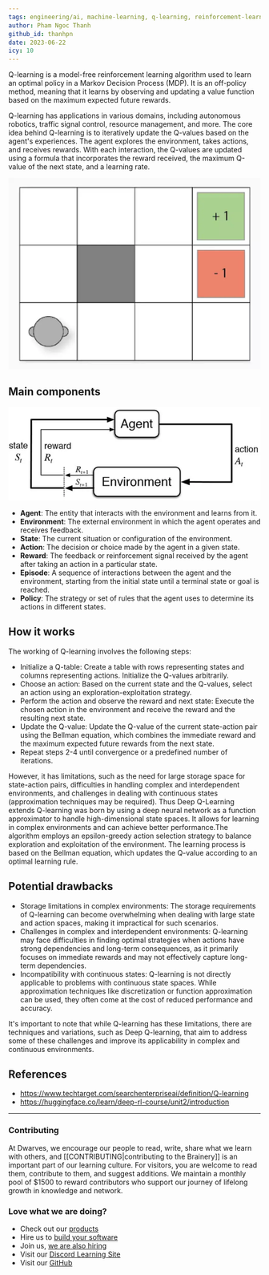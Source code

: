 ```yaml
---
tags: engineering/ai, machine-learning, q-learning, reinforcement-learning, deep-q-learning
author: Pham Ngoc Thanh
github_id: thanhpn
date: 2023-06-22
icy: 10
---
```


Q-learning is a model-free reinforcement learning algorithm used to learn an optimal policy in a Markov Decision Process (MDP). It is an off-policy method, meaning that it learns by observing and updating a value function based on the maximum expected future rewards.

Q-learning has applications in various domains, including autonomous robotics, traffic signal control, resource management, and more. The core idea behind Q-learning is to iteratively update the Q-values based on the agent's experiences. The agent explores the environment, takes actions, and receives rewards. With each interaction, the Q-values are updated using a formula that incorporates the reward received, the maximum Q-value of the next state, and a learning rate.

![](assets/q-learning-demo.webp)

## Main components
![](assets/q-learning_reinforcement-learning-architecture.webp)

- **Agent**: The entity that interacts with the environment and learns from it.
- **Environment**: The external environment in which the agent operates and receives feedback.
- **State**: The current situation or configuration of the environment.
- **Action**: The decision or choice made by the agent in a given state.
- **Reward**: The feedback or reinforcement signal received by the agent after taking an action in a particular state.
- **Episode**: A sequence of interactions between the agent and the environment, starting from the initial state until a terminal state or goal is reached.
- **Policy**: The strategy or set of rules that the agent uses to determine its actions in different states.

## How it works
The working of Q-learning involves the following steps:

- Initialize a Q-table: Create a table with rows representing states and columns representing actions. Initialize the Q-values arbitrarily.
- Choose an action: Based on the current state and the Q-values, select an action using an exploration-exploitation strategy.
- Perform the action and observe the reward and next state: Execute the chosen action in the environment and receive the reward and the resulting next state.
- Update the Q-value: Update the Q-value of the current state-action pair using the Bellman equation, which combines the immediate reward and the maximum expected future rewards from the next state.
- Repeat steps 2-4 until convergence or a predefined number of iterations.

However, it has limitations, such as the need for large storage space for state-action pairs, difficulties in handling complex and interdependent environments, and challenges in dealing with continuous states (approximation techniques may be required). Thus Deep Q-Learning extends Q-learning was born by using a deep neural network as a function approximator to handle high-dimensional state spaces. It allows for learning in complex environments and can achieve better performance.The algorithm employs an epsilon-greedy action selection strategy to balance exploration and exploitation of the environment. The learning process is based on the Bellman equation, which updates the Q-value according to an optimal learning rule.

## Potential drawbacks
- Storage limitations in complex environments: The storage requirements of Q-learning can become overwhelming when dealing with large state and action spaces, making it impractical for such scenarios.
- Challenges in complex and interdependent environments: Q-learning may face difficulties in finding optimal strategies when actions have strong dependencies and long-term consequences, as it primarily focuses on immediate rewards and may not effectively capture long-term dependencies.
- Incompatibility with continuous states: Q-learning is not directly applicable to problems with continuous state spaces. While approximation techniques like discretization or function approximation can be used, they often come at the cost of reduced performance and accuracy.

It's important to note that while Q-learning has these limitations, there are techniques and variations, such as Deep Q-learning, that aim to address some of these challenges and improve its applicability in complex and continuous environments.

## References
- https://www.techtarget.com/searchenterpriseai/definition/Q-learning
- https://huggingface.co/learn/deep-rl-course/unit2/introduction

---
<!-- cta -->

### Contributing
At Dwarves, we encourage our people to read, write, share what we learn with others, and [[CONTRIBUTING|contributing to the Brainery]] is an important part of our learning culture. For visitors, you are welcome to read them, contribute to them, and suggest additions. We maintain a monthly pool of $1500 to reward contributors who support our journey of lifelong growth in knowledge and network.

### Love what we are doing?
- Check out our [products](https://superbits.co)
- Hire us to [build your software](https://d.foundation)
- Join us, [we are also hiring](https://github.com/dwarvesf/WeAreHiring)
- Visit our [Discord Learning Site](https://discord.gg/dzNBpNTVEZ)
- Visit our [GitHub](https://github.com/dwarvesf)